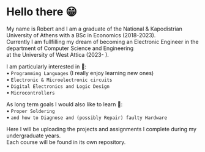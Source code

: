 # Hello there 😁

My name is Robert and I am a graduate of the National & Kapodistrian University of Athens with a BSc in Economics (2018-2023).  
Currently I am fullfilling my dream of becoming an Electronic Engineer in the department of Computer Science and Engineering  
at the University of West Attica (2023- ).

I am particularly interested in 👀:  
• `Programming Languages` (I really enjoy learning new ones)  
• `Electronic & Microelectronic circuits`  
• `Digital Electronics and Logic Design`  
• `Microcontrollers`  

As long term goals I would also like to learn 🎯:  
• `Proper Soldering`  
• `and how to Diagnose and (possibly Repair) faulty Hardware`  

Here I will be uploading the projects and assignments I complete during my undergraduate years.  
Each course will be found in its own repository.
